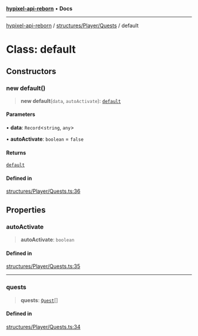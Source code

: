 [**hypixel-api-reborn**](../../../../README.md) • **Docs**

***

[hypixel-api-reborn](../../../../modules.md) / [structures/Player/Quests](../README.md) / default

# Class: default

## Constructors

### new default()

> **new default**(`data`, `autoActivate`): [`default`](default.md)

#### Parameters

• **data**: `Record`\<`string`, `any`\>

• **autoActivate**: `boolean` = `false`

#### Returns

[`default`](default.md)

#### Defined in

[structures/Player/Quests.ts:36](https://github.com/Kathund/REBORN-docs-TEST/blob/226e7f6a62bb6bca87ef0828ac84e9098d59f860/src/structures/Player/Quests.ts#L36)

## Properties

### autoActivate

> **autoActivate**: `boolean`

#### Defined in

[structures/Player/Quests.ts:35](https://github.com/Kathund/REBORN-docs-TEST/blob/226e7f6a62bb6bca87ef0828ac84e9098d59f860/src/structures/Player/Quests.ts#L35)

***

### quests

> **quests**: [`Quest`](Quest.md)[]

#### Defined in

[structures/Player/Quests.ts:34](https://github.com/Kathund/REBORN-docs-TEST/blob/226e7f6a62bb6bca87ef0828ac84e9098d59f860/src/structures/Player/Quests.ts#L34)
